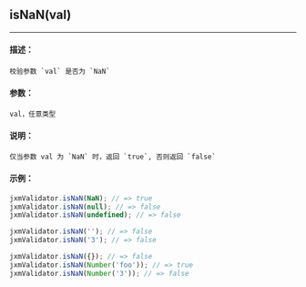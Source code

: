
## isNaN(val)

----------

#### 描述：

    校验参数 `val` 是否为 `NaN`

#### 参数：

    val，任意类型

#### 说明：

    仅当参数 val 为 `NaN` 时，返回 `true`, 否则返回 `false`

#### 示例：

```javascript
jxmValidator.isNaN(NaN); // => true
jxmValidator.isNaN(null); // => false
jxmValidator.isNaN(undefined); // => false

jxmValidator.isNaN(''); // => false
jxmValidator.isNaN('3'); // => false

jxmValidator.isNaN({}); // => false
jxmValidator.isNaN(Number('foo')); // => true
jxmValidator.isNaN(Number('3')); // => false
```

